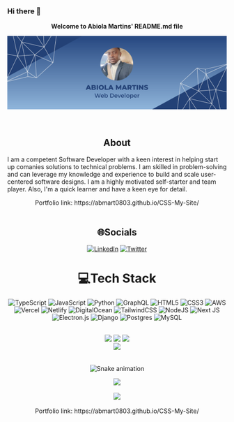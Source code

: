 ### Hi there 👋

<p align="center"><strong>Welcome to Abiola Martins' README.md file</strong>
</p>

<p align="center">
<img src="abiola martins.png" />
</p>


<br/>
<div align="center">
<h2> About </h2>
  <p align="start">
  I am a competent Software Developer with a keen interest in helping start up comanies  solutions to technical problems. I am skilled in problem-solving and can leverage my knowledge and experience to build and scale user-centered software designs.
I am a highly motivated self-starter and team player. Also, I'm a quick learner and have a keen eye for detail.
  </p>
  <p> Portfolio link: https://abmart0803.github.io/CSS-My-Site/
   <br />
  <br/> 
  
  
## 🌐Socials
[![LinkedIn](https://img.shields.io/badge/LinkedIn-%230077B5.svg?logo=linkedin&logoColor=white)](https://www.linkedin.com/in/abmartcodingworld/) [![Twitter](https://img.shields.io/badge/Twitter-%231DA1F2.svg?logo=Twitter&logoColor=white)](https://twitter.com/MartinsAbmart) 

# 💻Tech Stack
![TypeScript](https://img.shields.io/badge/typescript-%23007ACC.svg?style=plastic&logo=typescript&logoColor=white) ![JavaScript](https://img.shields.io/badge/javascript-%23323330.svg?style=plastic&logo=javascript&logoColor=%23F7DF1E) ![Python](https://img.shields.io/badge/python-3670A0?style=plastic&logo=python&logoColor=ffdd54) ![GraphQL](https://img.shields.io/badge/-GraphQL-E10098?style=plastic&logo=graphql&logoColor=white) ![HTML5](https://img.shields.io/badge/html5-%23E34F26.svg?style=plastic&logo=html5&logoColor=white) ![CSS3](https://img.shields.io/badge/css3-%231572B6.svg?style=plastic&logo=css3&logoColor=white) ![AWS](https://img.shields.io/badge/AWS-%23FF9900.svg?style=plastic&logo=amazon-aws&logoColor=white) ![Vercel](https://img.shields.io/badge/vercel-%23000000.svg?style=plastic&logo=vercel&logoColor=white) ![Netlify](https://img.shields.io/badge/netlify-%23000000.svg?style=plastic&logo=netlify&logoColor=#00C7B7) ![DigitalOcean](https://img.shields.io/badge/DigitalOcean-%230167ff.svg?style=plastic&logo=digitalOcean&logoColor=white) ![TailwindCSS](https://img.shields.io/badge/tailwindcss-%2338B2AC.svg?style=plastic&logo=tailwind-css&logoColor=white) ![NodeJS](https://img.shields.io/badge/node.js-6DA55F?style=plastic&logo=node.js&logoColor=white) ![Next JS](https://img.shields.io/badge/Next-black?style=plastic&logo=next.js&logoColor=white) ![Electron.js](https://img.shields.io/badge/Electron-191970?style=plastic&logo=Electron&logoColor=white) ![Django](https://img.shields.io/badge/django-%23092E20.svg?style=plastic&logo=django&logoColor=white) ![Postgres](https://img.shields.io/badge/postgres-%23316192.svg?style=plastic&logo=postgresql&logoColor=white) ![MySQL](https://img.shields.io/badge/mysql-%2300f.svg?style=plastic&logo=mysql&logoColor=white)
<br>
<br>
 
<td>
  <tr><img height="180em" src="https://github-readme-stats.vercel.app/api?username=Abmart0803&show_icons=true&theme=github_dark&include_all_commits=true&count_private=true"/></tr>
  <tr><img height="180em" src="https://github-readme-stats.vercel.app/api/top-langs/?username=Abmart0803&layout=compact&langs_count=7&theme=github_dark"/></tr>
   <tr><img src="https://github-readme-streak-stats.herokuapp.com/?user=Abmart0803&show_icons=true&locale=en&layout=compact&theme=tokyonight"/></tr>
<td>
<br/>
<a href="https://www.linkedin.com/in/abmartcodingworld/" target="_blank"><img src="https://img.shields.io/badge/-LinkedIn-00008b?style=for-the-badge&logo=linkedin&logoColor=white" target="_blank"></a> 
<br>
<br>

![Snake animation](https://github.com/Abmart0803/Abmart0803/blob/output/github-contribution-grid-snake.svg)                                    

[![](https://visitcount.itsvg.in/api?id=Abmart0803&label=Profile%20Views&color=1&icon=3&pretty=true)](https://visitcount.itsvg.in)


<a target="_blank" rel="noopener noreferrer" href="Abmart0803/Abmart0803/blob/master/header.svg"><img src="/Abmart0803/Abmart0803/raw/master/header.svg" style="max-width: 100%;"></a>
 </p>
  <p> Portfolio link: https://abmart0803.github.io/CSS-My-Site/
   <br />
  <br/>

<!--
**Abmart0803/Abmart0803** is a ✨ _special_ ✨ repository because its `README.md` (this file) appears on your GitHub profile.

Here are some ideas to get you started:

- 🔭 I’m currently working on ...
- 🌱 I’m currently learning ...
- 👯 I’m looking to collaborate on ...


- 🤔 I’m looking for help with ...
- 💬 Ask me about ...
- 📫 How to reach me: ...
- 😄 Pronouns: ...
- ⚡ Fun fact: ...
-->



